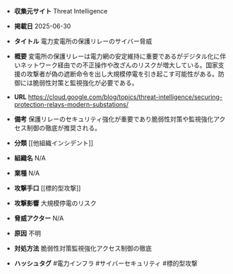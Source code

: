 - **収集元サイト**
Threat Intelligence

- **掲載日**
2025-06-30

- **タイトル**
電力変電所の保護リレーのサイバー脅威

- **概要**
変電所の保護リレーは電力網の安定維持に重要であるがデジタル化に伴いネットワーク経由での不正操作や改ざんのリスクが増大している。国家支援の攻撃者が偽の遮断命令を出し大規模停電を引き起こす可能性がある。防御には脆弱性対策と監視強化が必要である。

- **URL**
https://cloud.google.com/blog/topics/threat-intelligence/securing-protection-relays-modern-substations/

- **備考**
保護リレーのセキュリティ強化が重要であり脆弱性対策や監視強化アクセス制御の徹底が推奨される。

- **分類**
[[他組織インシデント]]

- **組織名**
N/A

- **業種**
N/A

- **攻撃手口**
[[標的型攻撃]]

- **攻撃影響**
大規模停電のリスク

- **脅威アクター**
N/A

- **原因**
不明

- **対処方法**
脆弱性対策監視強化アクセス制御の徹底

- **ハッシュタグ**
#電力インフラ #サイバーセキュリティ #標的型攻撃
